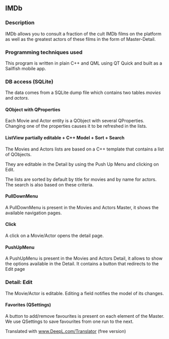 ## IMDb

### Description

IMDb allows you to consult a fraction of the cult IMDb films on the platform as well as the greatest actors of these films in the form of Master-Detail.

### Programming techniques used

This program is written in plain C++ and QML using QT Quick and built as a Sailfish mobile app.

### DB access (SQLite)

The data comes from a SQLite dump file which contains two tables *movies* and *actors*.

#### QObject with QProperties

Each Movie and Actor entity is a QObject with several QProperties. Changing one of the properties causes it to be refreshed in the lists.

#### ListView partially editable + C++ Model + Sort + Search

The Movies and Actors lists are based on a C++ template that contains a list of QObjects. 

They are editable in the Detail by using the Push Up Menu and clicking on Edit.

The lists are sorted by default by title for movies and by name for actors. The search is also based on these criteria.

#### PullDownMenu

A PullDownMenu is present in the Movies and Actors Master, it shows the available navigation pages.

#### Click

A click on a Movie/Actor opens the detail page.

#### PushUpMenu

A PushUpMenu is present in the Movies and Actors Detail, it allows to show the options available in the Detail. It contains a button that redirects to the Edit page

### Detail: Edit

The Movie/Actor is editable. Editing a field notifies the model of its changes.

#### Favorites (QSettings)

A button to add/remove favourites is present on each element of the Master. We use QSettings to save favourites from one run to the next.


Translated with www.DeepL.com/Translator (free version)
